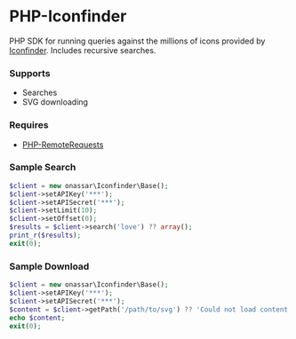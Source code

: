 # PHP-Iconfinder
PHP SDK for running queries against the millions of icons provided by
[Iconfinder](https://iconfinder.com). Includes recursive searches.

### Supports
- Searches
- SVG downloading

### Requires
- [PHP-RemoteRequests](https://github.com/onassar/PHP-RemoteRequests)

### Sample Search
``` php
$client = new onassar\Iconfinder\Base();
$client->setAPIKey('***');
$client->setAPISecret('***');
$client->setLimit(10);
$client->setOffset(0);
$results = $client->search('love') ?? array();
print_r($results);
exit(0);
```

### Sample Download
``` php
$client = new onassar\Iconfinder\Base();
$client->setAPIKey('***');
$client->setAPISecret('***');
$content = $client->getPath('/path/to/svg') ?? 'Could not load content';
echo $content;
exit(0);
```
